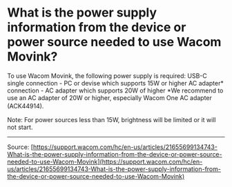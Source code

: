 # What is the power supply information from the device or power source needed to use Wacom Movink?

To use Wacom Movink, the following power supply is required:
USB-C single connection - PC or devise which supports 15W or higher
AC adapter* connection - AC adapter which supports 20W of higher
*We recommend to use an AC adapter of 20W or higher, especially Wacom One AC adapter (ACK44914).　


Note: For power sources less than 15W, brightness will be limited or it will not start.

---
Source: [https://support.wacom.com/hc/en-us/articles/21655699134743-What-is-the-power-supply-information-from-the-device-or-power-source-needed-to-use-Wacom-Movink](https://support.wacom.com/hc/en-us/articles/21655699134743-What-is-the-power-supply-information-from-the-device-or-power-source-needed-to-use-Wacom-Movink)
